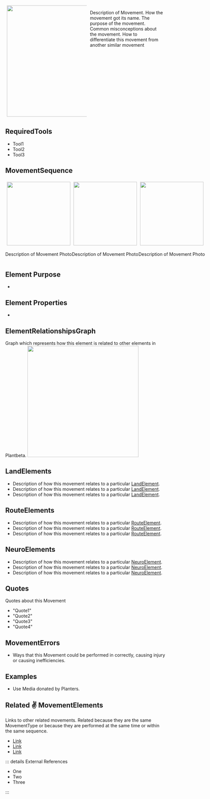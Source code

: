 
<div style="display: flex; width: %100; margin-top: 50px;">
    <div style="margin: 5px; width: 50%">
        <img height="350" width="350" src="/MovementPhoto.png"/>
    </div>
    <div style="margin: 5px; width: 50%">
        <p >Description of Movement. How the movement got its name. The purpose of the movement. Common misconceptions about the movement. How to differentiate this movement from another similar movement</p>
    </div>
</div>

## RequiredTools

- Tool1
- Tool2
- Tool3

## MovementSequence

<div style="display: flex">
    <div>
        <img style="margin: 5px" height="200" width="200" src="/MovementPhoto.png"/>
        <p>Description of Movement Photo</p>
    </div>
    <div>
        <img style="margin: 5px" height="200" width="200" src="/MovementPhoto.png"/>
        <p>Description of Movement Photo</p>
    </div>
    <div>
        <img style="margin: 5px" height="200" width="200" src="/MovementPhoto.png"/>
        <p>Description of Movement Photo</p>
    </div>
    
    
</div>

## Element Purpose

- 

## Element Properties

- 


## ElementRelationshipsGraph

Graph which represents how this element is related to other elements in Plantbeta.
<img height="350" width="350" src="/DirectedGraph_UndirectedGraph.png"/>

## LandElements
- Description of how this movement relates to a particular [LandElement]().
- Description of how this movement relates to a particular [LandElement]().
- Description of how this movement relates to a particular [LandElement]().
## RouteElements
- Description of how this movement relates to a particular [RouteElement]().
- Description of how this movement relates to a particular [RouteElement]().
- Description of how this movement relates to a particular [RouteElement]().

## NeuroElements
- Description of how this movement relates to a particular [NeuroElement]().
- Description of how this movement relates to a particular [NeuroElement]().
- Description of how this movement relates to a particular [NeuroElement]().
## Quotes

Quotes about this Movement

- "Quote1"
- "Quote2"
- "Quote3"
- "Quote4"

## MovementErrors

- Ways that this Movement could be performed in correctly, causing injury or causing inefficiencies.

## Examples

- Use Media donated by Planters. 

## Related ✌ MovementElements

Links to other related movements. Related because they are the same MovementType or because they are performed at the same time or within the same sequence. 

- [Link]()
- [Link]()
- [Link]()

::: details External References

- One
- Two
- Three

:::